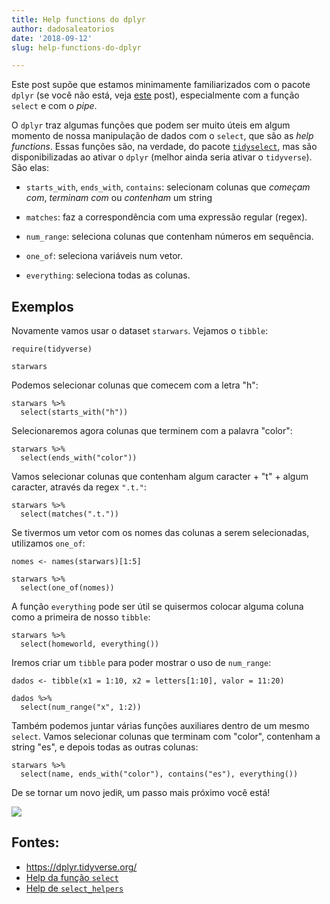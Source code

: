 ```yaml
---
title: Help functions do dplyr
author: dadosaleatorios
date: '2018-09-12'
slug: help-functions-do-dplyr

---
```


Este post supõe que estamos minimamente familiarizados com o pacote `dplyr` (se você não está, veja [este](https://www.dadosaleatorios.com.br/post/introdu%C3%A7%C3%A3o-ao-dplyr/) post), especialmente com a função `select` e com o *pipe*.

O `dplyr` traz algumas funções que podem ser muito úteis em algum momento de nossa manipulação de dados com o `select`, que são as *help functions*. Essas funções são, na verdade, do pacote [`tidyselect`](https://github.com/tidyverse/tidyselect), mas são disponibilizadas ao ativar o `dplyr` (melhor ainda seria ativar o `tidyverse`). São elas:

- `starts_with`, `ends_with`, `contains`: selecionam colunas que *começam com*, *terminam com* ou *contenham* um string

- `matches`: faz a correspondência com uma expressão regular (regex).

- `num_range`: seleciona colunas que contenham números em sequência.

- `one_of`: seleciona variáveis num vetor.

- `everything`: seleciona todas as colunas.

## Exemplos

Novamente vamos usar o dataset `starwars`. Vejamos o `tibble`:

```{r message = FALSE, warning = FALSE}
require(tidyverse)

starwars
```

Podemos selecionar colunas que comecem com a letra "h":

```{r}
starwars %>% 
  select(starts_with("h"))
```

Selecionaremos agora colunas que terminem com a palavra "color":

```{r}
starwars %>% 
  select(ends_with("color"))
```

Vamos selecionar colunas que contenham algum caracter + "t" + algum caracter, através da regex `".t."`:

```{r}
starwars %>% 
  select(matches(".t."))
```

Se tivermos um vetor com os nomes das colunas a serem selecionadas, utilizamos `one_of`:

```{r}
nomes <- names(starwars)[1:5]

starwars %>% 
  select(one_of(nomes))
```

A função `everything` pode ser útil se quisermos colocar alguma coluna como a primeira de nosso `tibble`:

```{r}
starwars %>% 
  select(homeworld, everything())
```

Iremos criar um `tibble` para poder mostrar o uso de `num_range`:

```{r}
dados <- tibble(x1 = 1:10, x2 = letters[1:10], valor = 11:20)

dados %>% 
  select(num_range("x", 1:2))
```

Também podemos juntar várias funções auxiliares dentro de um mesmo `select`. Vamos selecionar colunas que terminam com "color", contenham a string "es", e depois todas as outras colunas:

```{r}
starwars %>% 
  select(name, ends_with("color"), contains("es"), everything())
```

De se tornar um novo jedi`R`, um passo mais próximo você está!

![](./imagem-01.png)

## Fontes:

- https://dplyr.tidyverse.org/
- [Help da função `select`](https://www.rdocumentation.org/packages/dplyr/versions/0.7.6/topics/select)
- [Help de `select_helpers`](https://www.rdocumentation.org/packages/tidyselect/versions/0.2.4/topics/select_helpers)